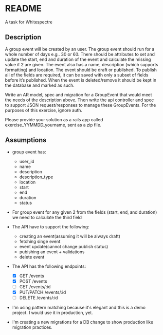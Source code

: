 # README

A task for Whitespectre


## Description
A group event will be created by an user. The group event should run for a whole number of days e.g.. 30 or 60.
There should be attributes to set and update the start, end and duration of the event and calculate the
missing value if 2 are given. The event also has a name, description (which supports formatting) and location.
The event should be draft or published. To publish all of the fields are required, it can be saved with only a
subset of fields before it’s published. When the event is deleted/remove it should be kept in the database and marked as such.

Write an AR model, spec and migration for a GroupEvent that would meet the needs of the description above.
Then write the api controller and spec to support JSON request/responses to manage these GroupEvents.
For the purposes of this exercise, ignore auth.


Please provide your solution as a rails app called exercise_YYMMDD_yourname, sent as a zip file.

## Assumptions

 - group event has:
   - user_id
   - name
   - description
   - description_type
   - location
   - start
   - end
   - duration
   - status
 - For group event for any given 2 from the fields (start, end, and duration) we need to calculate the third field
 - The API have to support the following:
   - creating an event(assuming it will be always draft)
   - fetching singe event
   - event update(cannot change publish status)
   - pubishing an event + validations
   - delete event

 - The API has the following endpoints:
    - [X] GET /events
    - [X] POST /events
    - [ ] GET /events/:id
    - [X] PUT/PATCH /events/:id
    - [ ] DELETE /events/:id

 - I'm using pattern matching because it's elegant and this is a demo project. I would use it in production, yet.
 - I'm creating a new migrations for a DB change to show production like migration practices.

